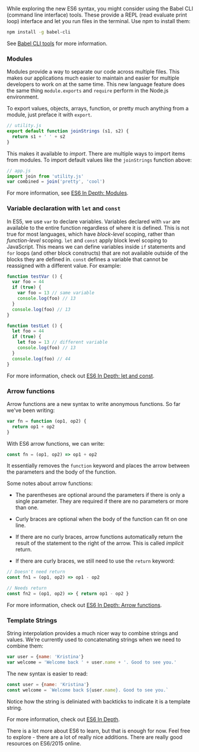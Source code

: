 While exploring the new ES6 syntax, you might consider using the Babel CLI (command line interface) tools. These provide a REPL (read evaluate print loop) interface and let you run files in the terminal. Use npm to install them:

```sh
npm install -g babel-cli
```

See [Babel CLI tools](https://babeljs.io/docs/usage/cli/) for more information.


### Modules

Modules provide a way to separate our code across multiple files. This makes our applications much easier to maintain and easier for multiple developers to work on at the same time. This new language feature does the same thing `module.exports` and `require` perform in the Node.js environment.

To export values, objects, arrays, function, or pretty much anything from a module, just preface it with `export`.

```js
// utility.js
export default function joinStrings (s1, s2) {
  return s1 + ' ' + s2
}
```

This makes it available to _import_. There are multiple ways to import items from modules. To import default values like the `joinStrings` function above:

```js
// app.js
import join from 'utility.js'
var combined = join('pretty', 'cool')
```

For more information, see [ES6 In Depth: Modules](https://hacks.mozilla.org/2015/08/es6-in-depth-modules/).


### Variable declaration with `let` and `const`

In ES5, we use `var` to declare variables. Variables declared with `var` are available to the entire function regardless of where it is defined. This is not true for most languages, which have _block-level_ scoping, rather than _function-level_ scoping. `let` and `const` apply block level scoping to JavaScript. This means we can define variables inside `if` statements and `for` loops (and other block constructs) that are not available outside of the blocks they are defined in. `const` defines a variable that cannot be reassigned with a different value. For example:

```js
function testVar () {
  var foo = 44
  if (true) {
    var foo = 13 // same variable
    console.log(foo) // 13
  }
  console.log(foo) // 13
}

function testLet () {
  let foo = 44
  if (true) {
    let foo = 13 // different variable
    console.log(foo) // 13
  }
  console.log(foo) // 44
}
```

For more information, check out [ES6 In Depth: let and const](https://hacks.mozilla.org/2015/07/es6-in-depth-let-and-const/).


### Arrow functions

Arrow functions are a new syntax to write anonymous functions. So far we've been writing:

```js
var fn = function (op1, op2) {
  return op1 + op2
}
```

With ES6 arrow functions, we can write:

```js
const fn = (op1, op2) => op1 + op2
```

It essentially removes the `function` keyword and places the arrow between the parameters and the body of the function.

Some notes about arrow functions: 

* The parentheses are optional around the parameters if there is only a single parameter. They are required if there are no parameters or more than one.

* Curly braces are optional when the body of the function can fit on one line.

* If there are no curly braces, arrow functions automatically return the result of the statement to the right of the arrow. This is called _implicit_ return.

* If there are curly braces, we still need to use the `return` keyword:

```js
// Doesn't need return
const fn1 = (op1, op2) => op1 - op2

// Needs return
const fn2 = (op1, op2) => { return op1 - op2 }
```

For more information, check out [ES6 In Depth: Arrow functions](https://hacks.mozilla.org/2015/06/es6-in-depth-arrow-functions/).


### Template Strings

String interpolation provides a much nicer way to combine strings and values. We're currently used to concatenating strings when we need to combine them:

```js
var user = {name: 'Kristina'}
var welcome = 'Welcome back ' + user.name + '. Good to see you.'
```

The new syntax is easier to read:

```js
const user = {name: 'Kristina'}
const welcome = `Welcome back ${user.name}. Good to see you.`
```

Notice how the string is deliniated with backticks to indicate it is a template string.

For more information, check out [ES6 In Depth](https://hacks.mozilla.org/2015/05/es6-in-depth-template-strings-2/).

There is a lot more about ES6 to learn, but that is enough for now. Feel free to explore - there are a lot of really nice additions. There are really good resources on ES6/2015 online.
